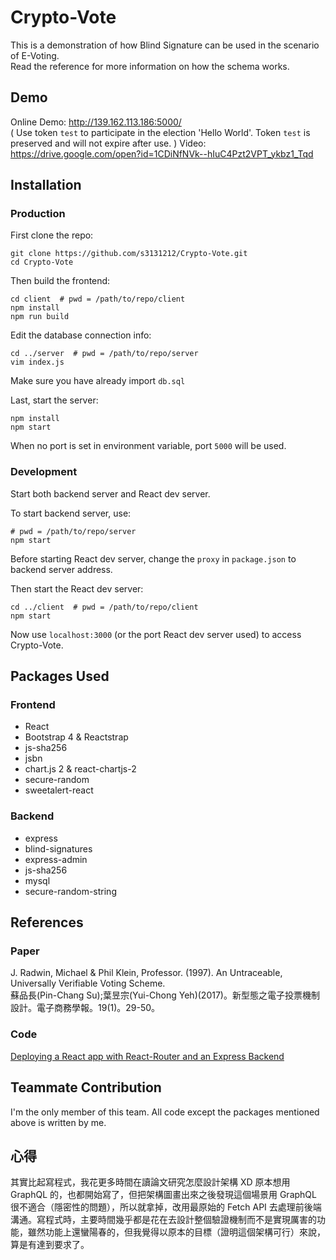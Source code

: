 # Crypto-Vote
This is a demonstration of how Blind Signature can be used in the scenario of E-Voting.  
Read the reference for more information on how the schema works.

## Demo
Online Demo: http://139.162.113.186:5000/  
( Use token `test` to participate in the election 'Hello World'. Token `test` is preserved and will not expire after use. )
Video: https://drive.google.com/open?id=1CDiNfNVk--hIuC4Pzt2VPT_ykbz1_Tqd

## Installation
### Production
First clone the repo:  
```
git clone https://github.com/s3131212/Crypto-Vote.git
cd Crypto-Vote
```

Then build the frontend:
```
cd client  # pwd = /path/to/repo/client
npm install
npm run build
``` 

Edit the database connection info:
```
cd ../server  # pwd = /path/to/repo/server
vim index.js
```
Make sure you have already import `db.sql`

Last, start the server:  
```
npm install
npm start
```
When no port is set in environment variable, port `5000` will be used.

### Development
Start both backend server and React dev server.

To start backend server, use:
```
# pwd = /path/to/repo/server
npm start
```

Before starting React dev server, change the `proxy` in `package.json` to backend server address.

Then start the React dev server:
```
cd ../client  # pwd = /path/to/repo/client
npm start
```

Now use `localhost:3000` (or the port React dev server used) to access Crypto-Vote.  

## Packages Used
### Frontend
* React
* Bootstrap 4 & Reactstrap
* js-sha256
* jsbn
* chart.js 2 & react-chartjs-2
* secure-random
* sweetalert-react

### Backend
* express
* blind-signatures
* express-admin
* js-sha256
* mysql
* secure-random-string

## References
### Paper
J. Radwin, Michael & Phil Klein, Professor. (1997). An Untraceable, Universally Verifiable Voting Scheme.  
蘇品長(Pin-Chang Su);葉昱宗(Yui-Chong Yeh)(2017)。新型態之電子投票機制設計。電子商務學報。19(1)。29-50。

### Code
[Deploying a React app with React-Router and an Express Backend](https://dev.to/nburgess/creating-a-react-app-with-react-router-and-an-express-backend-33l3)

## Teammate Contribution
I'm the only member of this team. All code except the packages mentioned above is written by me.

## 心得
其實比起寫程式，我花更多時間在讀論文研究怎麼設計架構 XD 原本想用 GraphQL 的，也都開始寫了，但把架構圖畫出來之後發現這個場景用 GraphQL 很不適合（隱密性的問題），所以就拿掉，改用最原始的 Fetch API 去處理前後端溝通。寫程式時，主要時間幾乎都是花在去設計整個驗證機制而不是實現厲害的功能，雖然功能上還蠻陽春的，但我覺得以原本的目標（證明這個架構可行）來說，算是有達到要求了。
